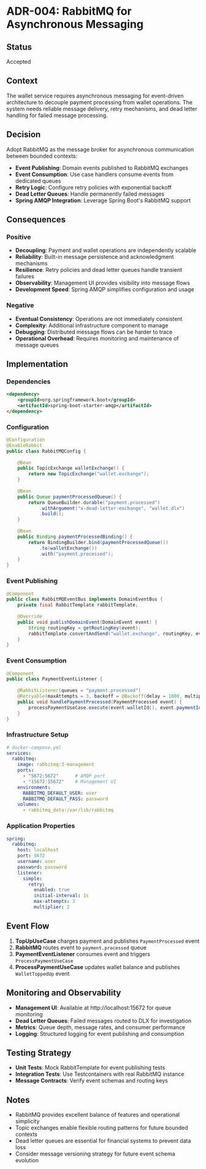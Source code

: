# ADR-004: RabbitMQ for Asynchronous Messaging

## Status
Accepted

## Context
The wallet service requires asynchronous messaging for event-driven architecture to decouple payment processing from wallet operations. The system needs reliable message delivery, retry mechanisms, and dead letter handling for failed message processing.

## Decision
Adopt RabbitMQ as the message broker for asynchronous communication between bounded contexts:

- **Event Publishing**: Domain events published to RabbitMQ exchanges
- **Event Consumption**: Use case handlers consume events from dedicated queues
- **Retry Logic**: Configure retry policies with exponential backoff
- **Dead Letter Queues**: Handle permanently failed messages
- **Spring AMQP Integration**: Leverage Spring Boot's RabbitMQ support

## Consequences

### Positive
- **Decoupling**: Payment and wallet operations are independently scalable
- **Reliability**: Built-in message persistence and acknowledgment mechanisms
- **Resilience**: Retry policies and dead letter queues handle transient failures
- **Observability**: Management UI provides visibility into message flows
- **Development Speed**: Spring AMQP simplifies configuration and usage

### Negative
- **Eventual Consistency**: Operations are not immediately consistent
- **Complexity**: Additional infrastructure component to manage
- **Debugging**: Distributed message flows can be harder to trace
- **Operational Overhead**: Requires monitoring and maintenance of message queues

## Implementation

### Dependencies
```xml
<dependency>
    <groupId>org.springframework.boot</groupId>
    <artifactId>spring-boot-starter-amqp</artifactId>
</dependency>
```

### Configuration
```java
@Configuration
@EnableRabbit
public class RabbitMQConfig {
    
    @Bean
    public TopicExchange walletExchange() {
        return new TopicExchange("wallet.exchange");
    }
    
    @Bean
    public Queue paymentProcessedQueue() {
        return QueueBuilder.durable("payment.processed")
            .withArgument("x-dead-letter-exchange", "wallet.dlx")
            .build();
    }
    
    @Bean
    public Binding paymentProcessedBinding() {
        return BindingBuilder.bind(paymentProcessedQueue())
            .to(walletExchange())
            .with("payment.processed");
    }
}
```

### Event Publishing
```java
@Component
public class RabbitMQEventBus implements DomainEventBus {
    private final RabbitTemplate rabbitTemplate;
    
    @Override
    public void publishDomainEvent(DomainEvent event) {
        String routingKey = getRoutingKey(event);
        rabbitTemplate.convertAndSend("wallet.exchange", routingKey, event);
    }
}
```

### Event Consumption
```java
@Component
public class PaymentEventListener {
    
    @RabbitListener(queues = "payment.processed")
    @Retryable(maxAttempts = 3, backoff = @Backoff(delay = 1000, multiplier = 2))
    public void handlePaymentProcessed(PaymentProcessed event) {
        processPaymentUseCase.execute(event.walletId(), event.paymentId(), event.amount());
    }
}
```

### Infrastructure Setup
```yaml
# docker-compose.yml
services:
  rabbitmq:
    image: rabbitmq:3-management
    ports:
      - "5672:5672"      # AMQP port
      - "15672:15672"    # Management UI
    environment:
      RABBITMQ_DEFAULT_USER: user
      RABBITMQ_DEFAULT_PASS: password
    volumes:
      - rabbitmq_data:/var/lib/rabbitmq
```

### Application Properties
```yaml
spring:
  rabbitmq:
    host: localhost
    port: 5672
    username: user
    password: password
    listener:
      simple:
        retry:
          enabled: true
          initial-interval: 1s
          max-attempts: 3
          multiplier: 2
```

## Event Flow
1. **TopUpUseCase** charges payment and publishes `PaymentProcessed` event
2. **RabbitMQ** routes event to `payment.processed` queue
3. **PaymentEventListener** consumes event and triggers `ProcessPaymentUseCase`
4. **ProcessPaymentUseCase** updates wallet balance and publishes `WalletToppedUp` event

## Monitoring and Observability
- **Management UI**: Available at http://localhost:15672 for queue monitoring
- **Dead Letter Queues**: Failed messages routed to DLX for investigation
- **Metrics**: Queue depth, message rates, and consumer performance
- **Logging**: Structured logging for event publishing and consumption

## Testing Strategy
- **Unit Tests**: Mock RabbitTemplate for event publishing tests
- **Integration Tests**: Use Testcontainers with real RabbitMQ instance
- **Message Contracts**: Verify event schemas and routing keys

## Notes
- RabbitMQ provides excellent balance of features and operational simplicity
- Topic exchanges enable flexible routing patterns for future bounded contexts
- Dead letter queues are essential for financial systems to prevent data loss
- Consider message versioning strategy for future event schema evolution